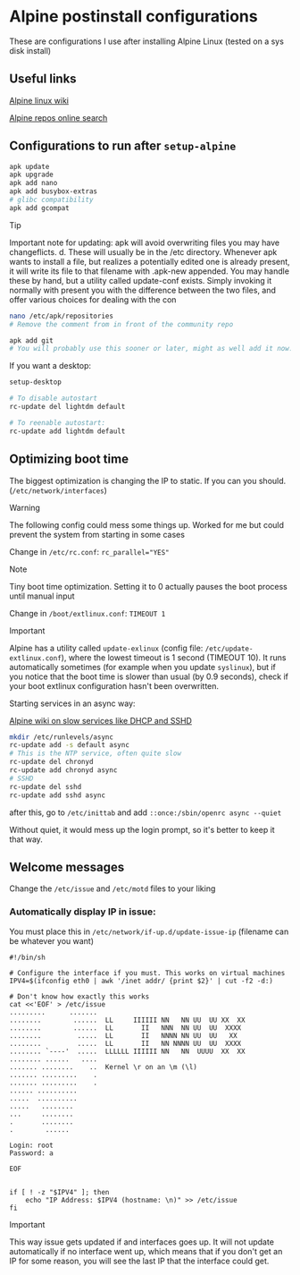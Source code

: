 # Alpine postinstall configurations
These are configurations I use after installing Alpine Linux (tested on a sys disk install)

Useful links
---

[Alpine linux wiki](https://wiki.alpinelinux.org/wiki/Installation#Post-Installation)

[Alpine repos online search](https://pkgs.alpinelinux.org/packages)

Configurations to run after `setup-alpine`
---
```bash
apk update
apk upgrade
apk add nano
apk add busybox-extras
# glibc compatibility
apk add gcompat
```
> [!TIP]
> Important note for updating:
apk will avoid overwriting files you may have changeflicts.
d. These will usually be in the /etc directory. Whenever apk wants to install a file, but realizes a potentially edited one is already present, it will write its file to that filename with .apk-new appended. You may handle these by hand, but a utility called update-conf exists. Simply invoking it normally with present you with the difference between the two files, and offer various choices for dealing with the con


```bash
nano /etc/apk/repositories
# Remove the comment from in front of the community repo
```

```bash 
apk add git
# You will probably use this sooner or later, might as well add it now.
```

If you want a desktop:
```bash
setup-desktop

# To disable autostart
rc-update del lightdm default

# To reenable autostart:
rc-update add lightdm default
```

Optimizing boot time
---

The biggest optimization is changing the IP to static. If you can you should. (`/etc/network/interfaces`)

> [!WARNING]  
> The following config could mess some things up. Worked for me but could prevent the system from starting in some cases

Change in `/etc/rc.conf`:  `rc_parallel="YES"`

> [!NOTE]
> Tiny boot time optimization. Setting it to 0 actually pauses the boot process until manual input

Change in `/boot/extlinux.conf`: `TIMEOUT 1`

> [!IMPORTANT]  
> Alpine has a utility called `update-exlinux` (config file: `/etc/update-extlinux.conf`), where the lowest timeout is 1 second (TIMEOUT 10). 
> It runs automatically sometimes (for example when you update `syslinux`), but if you notice that the boot time is slower than usual (by 0.9 seconds), check if your boot extlinux configuration hasn't been overwritten.

Starting services in an async way:

[Alpine wiki on slow services like DHCP and SSHD](https://wiki.alpinelinux.org/wiki/OpenRC#Preventing_slow_services_from_delaying_boot)

```bash
mkdir /etc/runlevels/async
rc-update add -s default async
# This is the NTP service, often quite slow
rc-update del chronyd
rc-update add chronyd async
# SSHD
rc-update del sshd
rc-update add sshd async
```

after this, go to `/etc/inittab` and add `::once:/sbin/openrc async --quiet`

Without quiet, it would mess up the login prompt, so it's better to keep it that way.

Welcome messages
---
Change the `/etc/issue` and `/etc/motd` files to your liking

### Automatically display IP in issue:


You must place this in `/etc/network/if-up.d/update-issue-ip` (filename can be whatever you want)

```
#!/bin/sh

# Configure the interface if you must. This works on virtual machines
IPV4=$(ifconfig eth0 | awk '/inet addr/ {print $2}' | cut -f2 -d:)

# Don't know how exactly this works
cat <<'EOF' > /etc/issue
.........      .......
........        ......  LL     IIIIII NN   NN UU  UU XX  XX
........        ......  LL       II   NNN  NN UU  UU  XXXX
........         .....  LL       II   NNNN NN UU  UU   XX
........         .....  LL       II   NN NNNN UU  UU  XXXX
........ `----'  .....  LLLLLL IIIIII NN   NN  UUUU  XX  XX
........ ......   ....
....... ........    ..  Kernel \r on an \m (\l)
....... .........    .
....... .........    .
...... ..........
.....  ..........
.....   ........
...     ........
.       ........
.        ......

Login: root
Password: a

EOF


if [ ! -z "$IPV4" ]; then
    echo "IP Address: $IPV4 (hostname: \n)" >> /etc/issue
fi
```

> [!IMPORTANT]  
> This way issue gets updated if and interfaces goes up. It will not update automatically if no interface went up, which means that if you don't get an IP for some reason, you will see the last IP that the interface could get.

